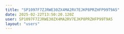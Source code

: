 ```yaml
---
title: "SP1097F7ZJRWE30ZX4MA2RV7EJKP8PRZHFP99T9A5"
date: 2025-02-22T13:50:20.120Z
user: SP1097F7ZJRWE30ZX4MA2RV7EJKP8PRZHFP99T9A5
layout: "users"
---
```

    